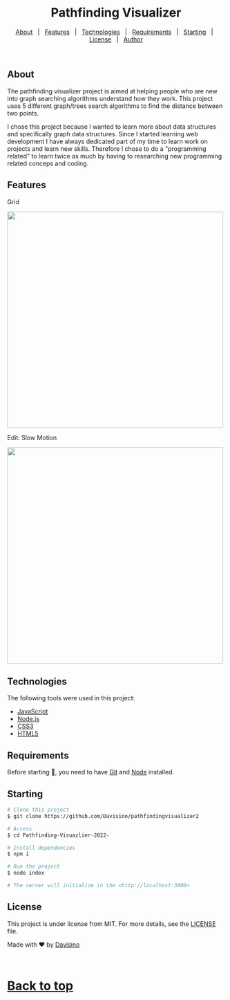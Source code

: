 
<div align="center" id="top"> 


</div>

<h1 align="center">Pathfinding Visualizer</h1>

<!-- Status -->

<!-- <h4 align="center">
	🚧  Pathfindingvisualizer2 🚀 Under construction...  🚧
</h4>

<hr> -->

<p align="center">
  <a href="#dart-about">About</a> &#xa0; | &#xa0; 
  <a href="#sparkles-features">Features</a> &#xa0; | &#xa0;
  <a href="#rocket-technologies">Technologies</a> &#xa0; | &#xa0;
  <a href="#white_check_mark-requirements">Requirements</a> &#xa0; | &#xa0;
  <a href="#checkered_flag-starting">Starting</a> &#xa0; | &#xa0;
  <a href="#memo-license">License</a> &#xa0; | &#xa0;
  <a href="https://github.com/{{YOUR_GITHUB_USERNAME}}" target="_blank">Author</a>
</p>

<br>

## About

The pathfinding visualizer project is aimed at helping people who are new into graph searching algorithms understand how they work. This project uses 5 different graph/trees search algorithms to find the distance between two points.

I chose this project because I wanted to learn more about data structures and specifically graph data structures. Since I started learning web development I have always dedicated part of my time to learn work on projects and learn new skills. Therefore I chose to do a "programming related" to learn twice as much by having to researching new programming related conceps and coding.

## Features

Grid

<img src="https://media1.giphy.com/media/v1.Y2lkPTc5MGI3NjExM2k1eWcwdXFrM2V4anFtMHkyZ3V6czk5cGd3NXQ3M3RybmlhcXZjMiZlcD12MV9pbnRlcm5hbF9naWZfYnlfaWQmY3Q9Zw/LcjbvNiZqrSAKprKWB/giphy.gif" width=500>

Edit: Slow Motion

<img src="https://media3.giphy.com/media/v1.Y2lkPTc5MGI3NjExZTNkcTYyZ2x0ZnUydjBnc25jZGU1YmU2bndlMnRwemI3aGdyampydiZlcD12MV9pbnRlcm5hbF9naWZfYnlfaWQmY3Q9Zw/rrrYP3Bv1y65stJ7PL/giphy.gif" width=500>



## Technologies

The following tools were used in this project:

- [JavaScript](https://developer.mozilla.org/en-US/docs/Web/JavaScript)
- [Node.js](https://nodejs.org/en/)
- [CSS3](https://developer.mozilla.org/en-US/docs/Web/CSS)
- [HTML5](https://developer.mozilla.org/en-US/docs/Glossary/HTML5)

## Requirements

Before starting :checkered_flag:, you need to have [Git](https://git-scm.com) and [Node](https://nodejs.org/en/) installed.

## Starting

```bash
# Clone this project
$ git clone https://github.com/Davisino/pathfindingvisualizer2

# Access
$ cd Pathfinding-Visuazlier-2022-

# Install dependencies
$ npm i

# Run the project
$ node index

# The server will initialize in the <http://localhost:3000>
```

## License

This project is under license from MIT. For more details, see the [LICENSE](LICENSE.md) file.

Made with :heart: by <a href="https://github.com/Davisino" target="_blank">Davisino</a>

&#xa0;

<a href="#top">Back to top</a>
=======


